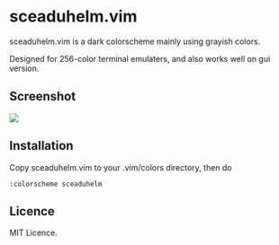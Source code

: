 # sceaduhelm.vim

sceaduhelm.vim is a dark colorscheme mainly using grayish colors.

Designed for 256-color terminal emulaters, and also works well on gui version.

## Screenshot

![](http://lupus.mydns.jp/assets/media/sceaduhelm_vim_php.png)

## Installation

Copy sceaduhelm.vim to your .vim/colors directory, then do

    :colorscheme sceaduhelm

## Licence

MIT Licence.

